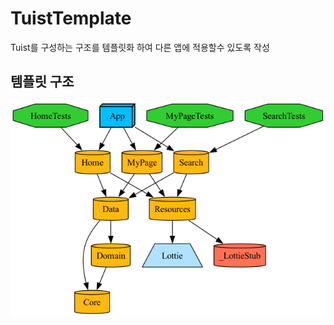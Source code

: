 
# TuistTemplate

Tuist를 구성하는 구조를 템플릿화 하여 다른 앱에 적용할수 있도록 작성

## 템플릿 구조
<img src = "https://github.com/mrKangHo/tuistTemplate/blob/main/graph.png">
